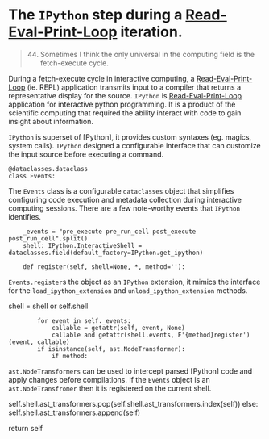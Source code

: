# The `IPython` step during a [Read-Eval-Print-Loop] iteration.

> 44. Sometimes I think the only universal in the computing field is the fetch-execute cycle.
>     >

During a fetch-execute cycle in interactive computing, a [Read-Eval-Print-Loop] (ie. REPL) application transmits input to a compiler that returns a representative display for the source. `IPython` is [Read-Eval-Print-Loop] application for interactive python programming. It is a product of the scientific computing that
required the ability interact with code to gain insight about information.

`IPython` is superset of [Python], it provides custom syntaxes (eg. magics, system calls). `IPython` designed a configurable interface that can customize the input source before executing a command.

<!--

    import datetime, dataclasses, sys, IPython as python, IPython, nbconvert as export, collections, IPython as python, mistune as markdown, hashlib, functools, hashlib, jinja2.meta, ast
    exporter, shell = export.exporters.TemplateExporter(), python.get_ipython()
    modules = lambda:[x for x in sys.modules if '.' not in x and not str.startswith(x,'_')]

-->

    @dataclasses.dataclass
    class Events:

The `Events` class is a configurable `dataclasses` object that simplifies
configuring code execution and metadata collection during interactive computing
sessions.
There are a few note-worthy events that `IPython` identifies.

        _events = "pre_execute pre_run_cell post_execute post_run_cell".split()
        shell: IPython.InteractiveShell = dataclasses.field(default_factory=IPython.get_ipython)

        def register(self, shell=None, *, method=''):

`Events.register`s the object as an `IPython` extension, it mimics the interface for the `load_ipython_extension` and `unload_ipython_extension` methods.

shell = shell or self.shell

            for event in self._events:
                callable = getattr(self, event, None)
                callable and getattr(shell.events, F'{method}register')(event, callable)
            if isinstance(self, ast.NodeTransformer):
                if method:

`ast.NodeTransformers` can be used to intercept parsed [Python] code and apply changes before compilations. If the `Events` object
is an `ast.NodeTransfromer` then it is registered on the current shell.

self.shell.ast_transformers.pop(self.shell.ast_transformers.index(self))
else:
self.shell.ast_transformers.append(self)

return self

<!--

        unregister = functools.partialmethod(register, method='un')

-->

[read-eval-print-loop]: #
[perlisisms]: https://www.cs.yale.edu/homes/perlis-alan/quotes.html
